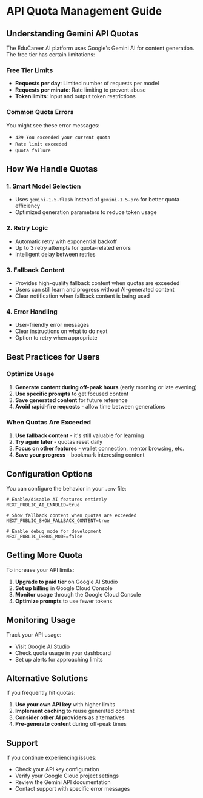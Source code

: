 # API Quota Management Guide

## Understanding Gemini API Quotas

The EduCareer AI platform uses Google's Gemini AI for content generation. The free tier has certain limitations:

### Free Tier Limits
- **Requests per day**: Limited number of requests per model
- **Requests per minute**: Rate limiting to prevent abuse
- **Token limits**: Input and output token restrictions

### Common Quota Errors
You might see these error messages:
- `429 You exceeded your current quota`
- `Rate limit exceeded`
- `Quota failure`

## How We Handle Quotas

### 1. Smart Model Selection
- Uses `gemini-1.5-flash` instead of `gemini-1.5-pro` for better quota efficiency
- Optimized generation parameters to reduce token usage

### 2. Retry Logic
- Automatic retry with exponential backoff
- Up to 3 retry attempts for quota-related errors
- Intelligent delay between retries

### 3. Fallback Content
- Provides high-quality fallback content when quotas are exceeded
- Users can still learn and progress without AI-generated content
- Clear notification when fallback content is being used

### 4. Error Handling
- User-friendly error messages
- Clear instructions on what to do next
- Option to retry when appropriate

## Best Practices for Users

### Optimize Usage
1. **Generate content during off-peak hours** (early morning or late evening)
2. **Use specific prompts** to get focused content
3. **Save generated content** for future reference
4. **Avoid rapid-fire requests** - allow time between generations

### When Quotas Are Exceeded
1. **Use fallback content** - it's still valuable for learning
2. **Try again later** - quotas reset daily
3. **Focus on other features** - wallet connection, mentor browsing, etc.
4. **Save your progress** - bookmark interesting content

## Configuration Options

You can configure the behavior in your `.env` file:

```env
# Enable/disable AI features entirely
NEXT_PUBLIC_AI_ENABLED=true

# Show fallback content when quotas are exceeded
NEXT_PUBLIC_SHOW_FALLBACK_CONTENT=true

# Enable debug mode for development
NEXT_PUBLIC_DEBUG_MODE=false
```

## Getting More Quota

To increase your API limits:

1. **Upgrade to paid tier** on Google AI Studio
2. **Set up billing** in Google Cloud Console
3. **Monitor usage** through the Google Cloud Console
4. **Optimize prompts** to use fewer tokens

## Monitoring Usage

Track your API usage:
- Visit [Google AI Studio](https://makersuite.google.com/)
- Check quota usage in your dashboard
- Set up alerts for approaching limits

## Alternative Solutions

If you frequently hit quotas:
1. **Use your own API key** with higher limits
2. **Implement caching** to reuse generated content
3. **Consider other AI providers** as alternatives
4. **Pre-generate content** during off-peak times

## Support

If you continue experiencing issues:
- Check your API key configuration
- Verify your Google Cloud project settings
- Review the Gemini API documentation
- Contact support with specific error messages
